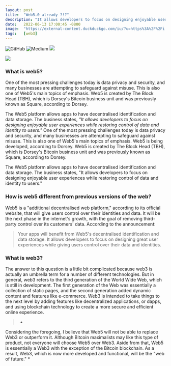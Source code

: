 ```yaml
---
layout: post
title:  "Web5.0 already ?!?"
description: "It allows developers to focus on designing enjoyable user experiences while restoring control of data and identity to users."
date:   2022-06-13 17:00:45 -0800
image:  "https://external-content.duckduckgo.com/iu/?u=https%3A%2F%2Fi.etsystatic.com%2F26937895%2Fr%2Fil%2F8de161%2F3188559720%2Fil_1588xN.3188559720_26iz.jpg&f=1&nofb=1"
tags:   [web3]
---
```



![GitHub](https://img.shields.io/badge/github-%23121011.svg?style=for-the-badge&logo=github&logoColor=white)
![Medium](https://img.shields.io/badge/Medium-12100E?style=for-the-badge&logo=medium&logoColor=white)
![](https://i.ibb.co/Lx8cjsJ/Tweet-by-Snoop-Dogg.png)

![](https://i.ibb.co/RThv7s5/Tweet-by-mass-min-GAOGAO.png)
### What is web5?
One of the most pressing challenges today is data privacy and security, and many businesses are attempting to safeguard against misuse. This is also one of Web5's main topics of emphasis. Web5 is created by The Block Head (TBH), which is Dorsey's Bitcoin business unit and was previously known as Square, according to Dorsey.

The Web5 platform allows apps to have decentralised identification and data storage. The business states, *"It allows developers to focus on designing enjoyable user experiences while restoring control of data and identity to users."* One of the most pressing challenges today is data privacy and security, and many businesses are attempting to safeguard against misuse. This is also one of Web5's main topics of emphasis. Web5 is being developed, according to Dorsey.
Web5 is created by The Block Head (TBH), which is Dorsey's Bitcoin business unit and was previously known as Square, according to Dorsey.

The Web5 platform allows apps to have decentralised identification and data storage. The business states, "It allows developers to focus on designing enjoyable user experiences while restoring control of data and identity to users."



### How is web5 different from previous versions of the web?
Web5 is a "additional decentralised web platform," according to its official website, that will give users control over their identities and data. It will be the next phase in the internet's growth, with the goal of removing third-party control over its customers' data. According to the announcement:

> Your apps will benefit from Web5's decentralised identification and data storage. It allows developers to focus on designing great user experiences while giving users control over their data and identities.


### What is web3?
The answer to this question is a little bit complicated because web3 is actually an umbrella term for a number of different technologies. But in general, web3 refers to the third generation of the World Wide Web, which is still in development. The first generation of the Web was essentially a collection of static pages, and the second generation added dynamic content and features like e-commerce. Web3 is intended to take things to the next level by adding features like decentralized applications, or dapps, and using blockchain technology to create a more secure and efficient online experience.
> *
Considering the foregoing, I believe that Web5 will not be able to replace Web3 or outperform it. Although Bitcoin maximalists may like this type of product, not everyone will choose Web5 over Web3. Aside from that, Web5 is essentially a Web3 with the exception of the Bitcoin blockchain. As a result, Web3, which is now more developed and functional, will be the "web of future."
*
